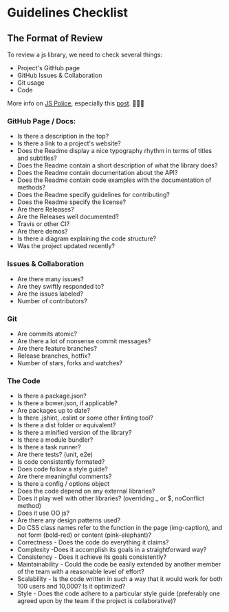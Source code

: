 # Guidelines Checklist

## The Format of Review

To review a js library, we need to check several things:

- Project's GitHub page
- GitHub Issues & Collaboration
- Git usage
- Code

More info on [JS Police](http://jspolice.com), especially this [post](http://jspolice.com/post/13-secrets-to-coding-awesome-js-plugins-not-like-a-jerk/). :tada::tada::tada:

### GitHub Page / Docs:

- Is there a description in the top?
- Is there a link to a project's website?
- Does the Readme display a nice typography rhythm in terms of titles and subtitles?
- Does the Readme contain a short description of what the library does?
- Does the Readme contain documentation about the API?
- Does the Readme contain code examples with the documentation of methods?
- Does the Readme specify guidelines for contributing?
- Does the Readme specify the license?
- Are there Releases?
- Are the Releases well documented?
- Travis or other CI?
- Are there demos?
- Is there a diagram explaining the code structure?
- Was the project updated recently?

### Issues & Collaboration

- Are there many issues?
- Are they swiftly responded to?
- Are the issues labeled?
- Number of contributors?

### Git

- Are commits atomic?
- Are there a lot of nonsense commit messages?
- Are there feature branches?
- Release branches, hotfix?
- Number of stars, forks and watches?

### The Code

- Is there a package.json?
- Is there a bower.json, if applicable?
- Are packages up to date?
- Is there .jshint, .eslint or some other linting tool?
- Is there a dist folder or equivalent?
- Is there a minified version of the library?
- Is there a module bundler?
- Is there a task runner?
- Are there tests? (unit, e2e)
- Is code consistently formated?
- Does code follow a style guide?
- Are there meaningful comments?
- Is there a config / options object
- Does the code depend on any external libraries?
- Does it play well with other libraries? (overriding _ or $, noConflict method)
- Does it use OO js?
- Are there any design patterns used?
- Do CSS class names refer to the function in the page (img-caption), and not form (bold-red) or content (pink-elephant)?
- Correctness - Does the code do everything it claims?
- Complexity -Does it accomplish its goals in a straightforward way?
- Consistency - Does it achieve its goals consistently?
- Maintainability - Could the code be easily extended by another member of the team with a reasonable level of effort?
- Scalability - Is the code written in such a way that it would work for both 100 users and 10,000? Is it optimized?
- Style - Does the code adhere to a particular style guide (preferably one agreed upon by the team if the project is collaborative)?